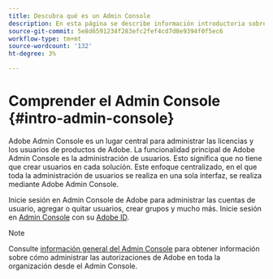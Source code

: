 ```yaml
---
title: Descubra qué es un Admin Console
description: En esta página se describe información introductoria sobre el Admin Console.
source-git-commit: 5e8d6591234f283efc2fef4cd7d0e9394f0f5ec6
workflow-type: tm+mt
source-wordcount: '132'
ht-degree: 3%

---
```



# Comprender el Admin Console {#intro-admin-console}

Adobe Admin Console es un lugar central para administrar las licencias y los usuarios de productos de Adobe. La funcionalidad principal de Adobe Admin Console es la administración de usuarios. Esto significa que no tiene que crear usuarios en cada solución. Este enfoque centralizado, en el que toda la administración de usuarios se realiza en una sola interfaz, se realiza mediante Adobe Admin Console.

Inicie sesión en Admin Console de Adobe para administrar las cuentas de usuario, agregar o quitar usuarios, crear grupos y mucho más. Inicie sesión en [Admin Console](https://adminconsole.adobe.com) con su [Adobe ID](/help/onboarding/learn-concepts/adobe-id.md).

>[!NOTE]
>Consulte [información general del Admin Console](https://helpx.adobe.com/es/enterprise/using/admin-console.html) para obtener información sobre cómo administrar las autorizaciones de Adobe en toda la organización desde el Admin Console.